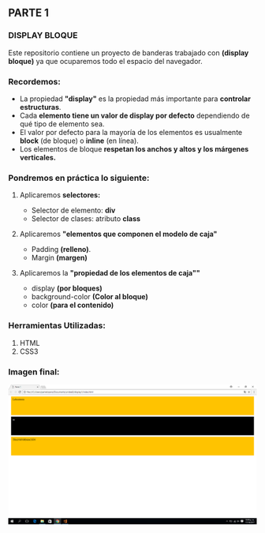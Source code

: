 ## PARTE 1

### DISPLAY BLOQUE
Este repositorio contiene un proyecto de banderas trabajado con __**(display bloque)**__ ya que ocuparemos todo el espacio del navegador.

### Recordemos:
* La propiedad **"display"** es la propiedad más importante para __controlar estructuras__.
* Cada **elemento tiene un valor de display por defecto** dependiendo de qué tipo de elemento sea.
* El valor por defecto para la mayoría de los elementos es usualmente **block** (de bloque) o **inline** (en línea).
* Los elementos de bloque **respetan los anchos y altos y los márgenes verticales.**

### Pondremos en práctica lo siguiente:
1. Aplicaremos **selectores:**
    * Selector de elemento: **div**
    * Selector de clases: atributo **class**

2. Aplicaremos __"elementos que componen el modelo de caja"__
    * Padding **(relleno)**.
    * Margin **(margen)**

3. Aplicaremos la __"propiedad de los elementos de caja""__
    * display **(por bloques)**
    * background-color **(Color al bloque)**
    * color **(para el contenido)**

### Herramientas Utilizadas:
1. HTML
2. CSS3

### Imagen final:
![recursos](assets/imgs/displaybloque1.png)
